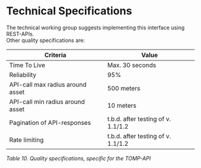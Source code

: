 
# Technical Specifications

The technical working group suggests implementing this interface using REST-APIs.  
Other quality specifications are:

|Criteria|Value|
|---|---|
|Time To Live|Max. 30 seconds|
|Reliability|95%|
|API-call max radius around asset|500 meters|
|API-call min radius around asset|10 meters|
|Pagination of API-responses|t.b.d. after testing of v. 1.1/1.2|
|Rate limiting|t.b.d. after testing of v. 1.1/1.2|

_Table 10. Quality specifications, specific for the TOMP-API_
